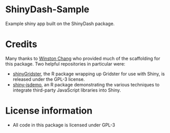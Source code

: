 ShinyDash-Sample
================

Example shiny app built on the ShinyDash package.

Credits
=======

Many thanks to [Winston Chang](https://github.com/wch) who provided much of the scaffolding for this package. Two helpful repositories in particular were:

* [shinyGridster](https://github.com/wch/shiny-gridster), the R package wrapping up Gridster for use with Shiny, is released under the GPL-3 license.
* [shiny-jsdemo](https://github.com/wch/shiny-jsdemo), an R package demonstrating the various techniques to integrate third-party JavaScript libraries into Shiny.


License information
===================

* All code in this package is licensed under GPL-3


